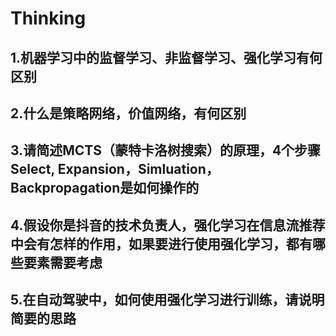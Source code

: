 # Thinking
## 1.机器学习中的监督学习、非监督学习、强化学习有何区别
## 2.什么是策略网络，价值网络，有何区别
## 3.请简述MCTS（蒙特卡洛树搜索）的原理，4个步骤Select,  Expansion，Simluation，Backpropagation是如何操作的
## 4.假设你是抖音的技术负责人，强化学习在信息流推荐中会有怎样的作用，如果要进行使用强化学习，都有哪些要素需要考虑
## 5.在自动驾驶中，如何使用强化学习进行训练，请说明简要的思路
